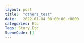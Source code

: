 ```yaml
---
layout: post
title:  "others_test"
date:   2022-01-04 08:00:00 +0000
categories: Etc
Tags: Story Etc
SceneCode: []
---
```

